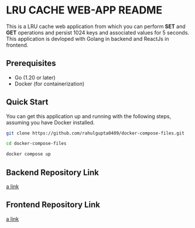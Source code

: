 # LRU CACHE WEB-APP README
This is a LRU cache web application from which you can perform **SET** and **GET** operations and persist 1024 keys and associated values for 5 seconds. This application is devloped with Golang in backend and ReactJs in frontend.


## Prerequisites
* Go (1.20 or later)
* Docker (for containerization)

## Quick Start
You can get this application up and running with the following steps, assuming you have Docker installed.
```bash
git clone https://github.com/rahulgupta0409/docker-compose-files.git
```
```bash
cd docker-compose-files
```
```bash
docker compose up
```

## Backend Repository Link

[a link](https://github.com/rahulgupta0409/lru-cache-backend)

## Frontend Repository Link

[a link](https://github.com/rahulgupta0409/lru-cache-frontend)
